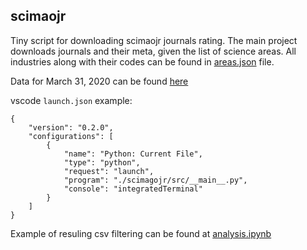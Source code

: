 ## scimaojr

Tiny script for downloading scimaojr journals rating. The main project downloads journals and their meta, given the list of science areas. 
All industries along with their codes can be found in [areas.json](https://github.com/karpovilia/scimagojr/blob/master/areas.json) file.

Data for March 31, 2020 can be found [here](https://dl.dropbox.com/s/06ni77wvrhukth3/scimagojr_full_2020-03-31.csv)

vscode `launch.json` example:
```
{
    "version": "0.2.0",
    "configurations": [
        {
            "name": "Python: Current File",
            "type": "python",
            "request": "launch",
            "program": "./scimagojr/src/__main__.py",
            "console": "integratedTerminal"
        }
    ]
}
```

Example of resuling csv filtering can be found at [analysis.ipynb](https://github.com/karpovilia/scimagojr/blob/master/analysis.ipynb)
